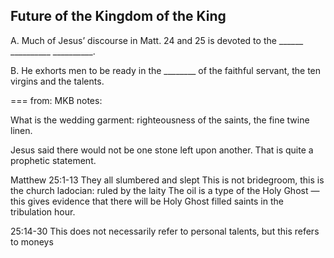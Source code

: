 ## Future of the Kingdom of the King

 A. Much of Jesus&#8217; discourse in Matt. 24 and 25 is devoted to the
 ______ __________ __________.

 B. He exhorts men to be ready in the ________ of the faithful servant,
 the ten virgins and the talents.

===
from: MKB notes:

What is the wedding garment: righteousness of the saints, the fine twine linen.

Jesus said there would not be one stone left upon another. That is quite a prophetic statement. 
 
Matthew 25:1-13
They all slumbered and slept
This is not bridegroom, this is the church
ladocian: ruled by the laity
The oil is a type of the Holy Ghost &mdash; this gives evidence that there will be Holy Ghost filled saints in the tribulation hour. 
 
25:14-30 
This does not necessarily refer to personal talents, but this refers to moneys